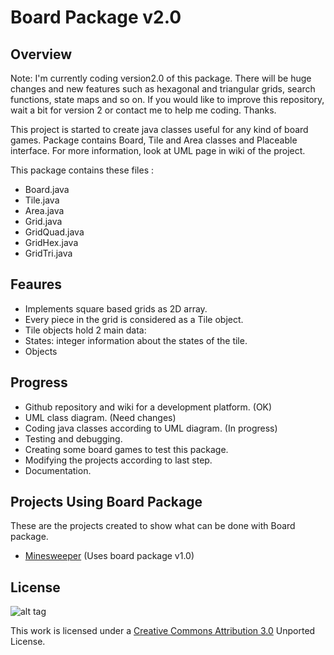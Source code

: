 Board Package v2.0
=====

Overview
--------

  Note: I'm currently coding version2.0 of this package. There will be huge changes and new features such as hexagonal and triangular grids, search functions, state maps and so on. If you would like to improve this repository, wait a bit for version 2 or contact me to help me coding. Thanks.

  This project is started to create java classes useful for any kind of board games. Package contains Board, Tile and Area classes and Placeable interface. For more information, look at UML page in wiki of the project.

This package contains these files :
 - Board.java
 - Tile.java
 - Area.java
 - Grid.java
 - GridQuad.java
 - GridHex.java
 - GridTri.java
 
Feaures
--------

 - Implements square based grids as 2D array.
 - Every piece in the grid is considered as a Tile object.
 - Tile objects hold 2 main data:
  - States: integer information about the states of the tile.
  - Objects

Progress
--------

 - Github repository and wiki for a development platform. (OK)
 - UML class diagram. (Need changes)
 - Coding java classes according to UML diagram. (In progress)
 - Testing and debugging.
 - Creating some board games to test this package.
 - Modifying the projects according to last step.
 - Documentation.

Projects Using Board Package
--------

  These are the projects created to show what can be done with Board package.

 - [Minesweeper](https://github.com/Shathra/mine-sweeper) (Uses board package v1.0)

License
--------

![alt tag](http://i.creativecommons.org/l/by/3.0/88x31.png)

This work is licensed under a [Creative Commons Attribution 3.0](http://creativecommons.org/licenses/by/3.0/) Unported License.
